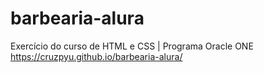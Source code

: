 # barbearia-alura
Exercício do curso de HTML e CSS | Programa Oracle ONE
https://cruzpyu.github.io/barbearia-alura/
